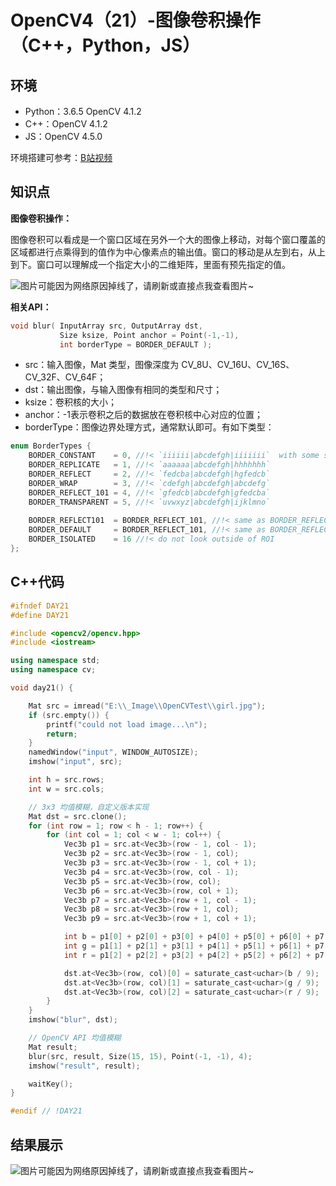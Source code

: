 # OpenCV4（21）-图像卷积操作（C++，Python，JS）

## 环境
* Python：3.6.5 OpenCV 4.1.2
* C++：OpenCV 4.1.2
* JS：OpenCV 4.5.0

环境搭建可参考：[B站视频](http://space.bilibili.com/365916694/#/)

## 知识点
**图像卷积操作：**

图像卷积可以看成是一个窗口区域在另外一个大的图像上移动，对每个窗口覆盖的区域都进行点乘得到的值作为中心像素点的输出值。窗口的移动是从左到右，从上到下。窗口可以理解成一个指定大小的二维矩阵，里面有预先指定的值。

![[图片可能因为网络原因掉线了，请刷新或直接点我查看图片~](https://cdn.jsdelivr.net/gh/ylsislove/image-home/test/20201128020127.png)](https://cdn.jsdelivr.net/gh/ylsislove/image-home/test/20201128020127.png)

**相关API：**
```c++
void blur( InputArray src, OutputArray dst,
           Size ksize, Point anchor = Point(-1,-1),
           int borderType = BORDER_DEFAULT );
```

- src：输入图像，Mat 类型，图像深度为 CV_8U、CV_16U、CV_16S、CV_32F、CV_64F；
- dst：输出图像，与输入图像有相同的类型和尺寸；
- ksize：卷积核的大小；
- anchor：-1表示卷积之后的数据放在卷积核中心对应的位置；
- borderType：图像边界处理方式，通常默认即可。有如下类型：

```c++
enum BorderTypes {
    BORDER_CONSTANT    = 0, //!< `iiiiii|abcdefgh|iiiiiii`  with some specified `i`
    BORDER_REPLICATE   = 1, //!< `aaaaaa|abcdefgh|hhhhhhh`
    BORDER_REFLECT     = 2, //!< `fedcba|abcdefgh|hgfedcb`
    BORDER_WRAP        = 3, //!< `cdefgh|abcdefgh|abcdefg`
    BORDER_REFLECT_101 = 4, //!< `gfedcb|abcdefgh|gfedcba`
    BORDER_TRANSPARENT = 5, //!< `uvwxyz|abcdefgh|ijklmno`
 
    BORDER_REFLECT101  = BORDER_REFLECT_101, //!< same as BORDER_REFLECT_101
    BORDER_DEFAULT     = BORDER_REFLECT_101, //!< same as BORDER_REFLECT_101
    BORDER_ISOLATED    = 16 //!< do not look outside of ROI
};
```

## C++代码
```c++
#ifndef DAY21
#define DAY21

#include <opencv2/opencv.hpp>
#include <iostream>

using namespace std;
using namespace cv;

void day21() {

	Mat src = imread("E:\\_Image\\OpenCVTest\\girl.jpg");
	if (src.empty()) {
		printf("could not load image...\n");
		return;
	}
	namedWindow("input", WINDOW_AUTOSIZE);
	imshow("input", src);

	int h = src.rows;
	int w = src.cols;

	// 3x3 均值模糊，自定义版本实现
	Mat dst = src.clone();
	for (int row = 1; row < h - 1; row++) {
		for (int col = 1; col < w - 1; col++) {
			Vec3b p1 = src.at<Vec3b>(row - 1, col - 1);
			Vec3b p2 = src.at<Vec3b>(row - 1, col);
			Vec3b p3 = src.at<Vec3b>(row - 1, col + 1);
			Vec3b p4 = src.at<Vec3b>(row, col - 1);
			Vec3b p5 = src.at<Vec3b>(row, col);
			Vec3b p6 = src.at<Vec3b>(row, col + 1);
			Vec3b p7 = src.at<Vec3b>(row + 1, col - 1);
			Vec3b p8 = src.at<Vec3b>(row + 1, col);
			Vec3b p9 = src.at<Vec3b>(row + 1, col + 1);

			int b = p1[0] + p2[0] + p3[0] + p4[0] + p5[0] + p6[0] + p7[0] + p8[0] + p9[0];
			int g = p1[1] + p2[1] + p3[1] + p4[1] + p5[1] + p6[1] + p7[1] + p8[1] + p9[1];
			int r = p1[2] + p2[2] + p3[2] + p4[2] + p5[2] + p6[2] + p7[2] + p8[2] + p9[2];

			dst.at<Vec3b>(row, col)[0] = saturate_cast<uchar>(b / 9);
			dst.at<Vec3b>(row, col)[1] = saturate_cast<uchar>(g / 9);
			dst.at<Vec3b>(row, col)[2] = saturate_cast<uchar>(r / 9);
		}
	}
	imshow("blur", dst);

	// OpenCV API 均值模糊
	Mat result;
	blur(src, result, Size(15, 15), Point(-1, -1), 4);
	imshow("result", result);

	waitKey();
}

#endif // !DAY21
```

## 结果展示
![[图片可能因为网络原因掉线了，请刷新或直接点我查看图片~](https://cdn.jsdelivr.net/gh/ylsislove/image-home/test/20201128021243.png)](https://cdn.jsdelivr.net/gh/ylsislove/image-home/test/20201128021243.png)
